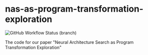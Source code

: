 # nas-as-program-transformation-exploration
![GitHub Workflow Status (branch)](https://img.shields.io/github/workflow/status/jack-willturner/nas-as-program-transformation-exploration/test_workflow/main)

The code for our paper "Neural Architecture Search as Program Transformation Exploration"

